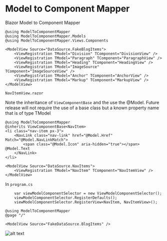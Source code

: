 # Model to Component Mapper
Blazor Model to Component Mapper

```
@using ModelToComponentMapper
@using ModelToComponentMapper.Models
@using ModelToComponentMapper.Views.Components

<ModelView Source="DataSource.FakeBlogItems">
    <ViewRegistration TModel="Division" TComponent="DivisionView" />
    <ViewRegistration TModel="Paragraph" TComponent="ParagraphView" />
    <ViewRegistration TModel="Heading" TComponent="HeadingView" />
    <ViewRegistration TModel="ImageSource" TComponent="ImageSourceView" />
    <ViewRegistration TModel="Anchor" TComponent="AnchorView" />
    <ViewRegistration TModel="Markup" TComponent="MarkupView" />
</ModelView>
```

```NavItemView.razor```

Note the inheritance of ```ViewComponentBase``` and the use the @Model. Future release will not require the use of a base class but a known property name that is of type TModel

```
@using ModelToComponentMapper
@inherits ViewComponentBase<NavItem>
<li class="nav-item px-3">
    <NavLink class="nav-link" href="@Model.Href" Match="@Model.NavLinkMatch">
        <span class="@Model.Icon" aria-hidden="true"></span> @Model.Text
    </NavLink>
</li>
```


```
<ModelView Source="DataSource.NavItems">
    <ViewRegistration TModel="NavItem" TComponent="NavItemView" />
</ModelView>
```


In ```program.cs``` 

```
    var viewModelComponentSelector = new ViewModelComponentSelector();
    viewModelComponentSelector.RegisterDefaults();
    viewModelComponentSelector.RegisterView<NavItem, NavItemView>();
```

```
@using ModelToComponentMapper
@page "/"

<ModelView Source="FakeDataSource.BlogItems" />
```
![alt text](https://user-images.githubusercontent.com/8317299/95257997-d94d1900-0870-11eb-99f5-832aba33f2f0.png)


